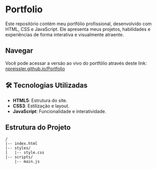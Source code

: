 # Portfolio

Este repositório contém meu portfólio profissional, desenvolvido com HTML, CSS e JavaScript. Ele apresenta meus projetos, habilidades e experiências de forma interativa e visualmente atraente.

## Navegar

Você pode acessar a versão ao vivo do portfólio através deste link: [npreissler.github.io/Portfolio](https://npreissler.github.io/Portfolio/)

## 🛠️ Tecnologias Utilizadas

- **HTML5**: Estrutura do site.
- **CSS3**: Estilização e layout.
- **JavaScript**: Funcionalidade e interatividade.

## Estrutura do Projeto

```plaintext
/
|-- index.html
|-- styles/
|   |-- style.css
|-- scripts/
    |-- main.js
